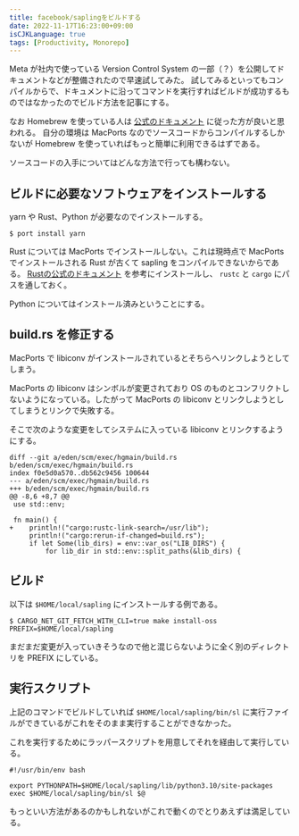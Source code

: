 ```yaml
---
title: facebook/saplingをビルドする
date: 2022-11-17T16:23:00+09:00
isCJKLanguage: true
tags: [Productivity, Monorepo]
---
```


Meta が社内で使っている Version Control System の一部（？）を公開してドキュメントなどが整備されたので早速試してみた。
試してみるといってもコンパイルからで、ドキュメントに沿ってコマンドを実行すればビルドが成功するものではなかったのでビルド方法を記事にする。

なお Homebrew を使っている人は [公式のドキュメント](https://sapling-scm.com/docs/introduction/installation#macos) に従った方が良いと思われる。
自分の環境は MacPorts なのでソースコードからコンパイルするしかないが Homebrew を使っていればもっと簡単に利用できるはずである。

ソースコードの入手についてはどんな方法で行っても構わない。

## ビルドに必要なソフトウェアをインストールする

yarn や Rust、Python が必要なのでインストールする。

    $ port install yarn

Rust については MacPorts でインストールしない。これは現時点で MacPorts でインストールされる Rust が古くて sapling をコンパイルできないからである。
[Rustの公式のドキュメント](https://www.rust-lang.org/learn/get-started) を参考にインストールし、 `rustc` と `cargo` にパスを通しておく。

Python についてはインストール済みということにする。

## build.rs を修正する

MacPorts で libiconv がインストールされているとそちらへリンクしようとしてしまう。

MacPorts の libiconv はシンボルが変更されており OS のものとコンフリクトしないようになっている。したがって MacPorts の libiconv とリンクしようとしてしまうとリンクで失敗する。

そこで次のような変更をしてシステムに入っている libiconv とリンクするようにする。

    diff --git a/eden/scm/exec/hgmain/build.rs b/eden/scm/exec/hgmain/build.rs
    index f0e5d0a570..db562c9456 100644
    --- a/eden/scm/exec/hgmain/build.rs
    +++ b/eden/scm/exec/hgmain/build.rs
    @@ -8,6 +8,7 @@
     use std::env;
    
     fn main() {
    +    println!("cargo:rustc-link-search=/usr/lib");
         println!("cargo:rerun-if-changed=build.rs");
         if let Some(lib_dirs) = env::var_os("LIB_DIRS") {
             for lib_dir in std::env::split_paths(&lib_dirs) {

## ビルド

以下は `$HOME/local/sapling` にインストールする例である。

    $ CARGO_NET_GIT_FETCH_WITH_CLI=true make install-oss PREFIX=$HOME/local/sapling

まだまだ変更が入っていきそうなので他と混じらないように全く別のディレクトリを PREFIX にしている。

## 実行スクリプト

上記のコマンドでビルドしていれば `$HOME/local/sapling/bin/sl` に実行ファイルができているがこれをそのまま実行することができなかった。

これを実行するためにラッパースクリプトを用意してそれを経由して実行している。

    #!/usr/bin/env bash
    
    export PYTHONPATH=$HOME/local/sapling/lib/python3.10/site-packages
    exec $HOME/local/sapling/bin/sl $@

もっといい方法があるのかもしれないがこれで動くのでとりあえずは満足している。
